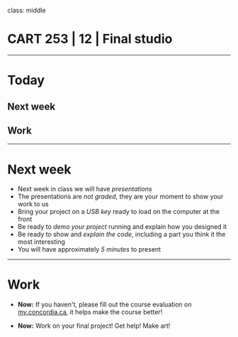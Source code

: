 class: middle

# CART 253 | 12 | Final studio

---

# Today

## Next week
## Work

---

# Next week

- Next week in class we will have _presentations_
- The presentations are _not graded_, they are your moment to show your work to us
- Bring your project on a _USB key_ ready to load on the computer at the front
- Be ready to _demo your project_ running and explain how you designed it
- Be ready to show and _explain the code_, including a part you think it the most interesting
- You will have approximately _5 minutes_ to present

---

# Work

- __Now:__ If you haven't, please fill out the course evaluation on [my.concordia.ca](http://my.concordia.ca), it helps make the course better!

- __Now:__ Work on your final project! Get help! Make art!
